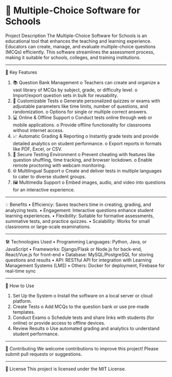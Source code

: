 # 📝 Multiple-Choice Software for Schools
Project Description
The Multiple-Choice Software for Schools is an educational tool that enhances the teaching and learning experience. Educators can create, manage, and evaluate multiple-choice questions (MCQs) efficiently. This software streamlines the assessment process, making it suitable for schools, colleges, and training institutions.
________________________________________
🌟 Key Features
1.	📚 Question Bank Management
o	Teachers can create and organize a vast library of MCQs by subject, grade, or difficulty level.
o	Import/export question sets in bulk for reusability.
2.	🎯 Customizable Tests
o	Generate personalized quizzes or exams with adjustable parameters like time limits, number of questions, and randomization.
o	Options for single or multiple correct answers.
3.	💻 Online & Offline Support
o	Conduct tests online through web or mobile applications.
o	Provide offline functionality for classrooms without internet access.
4.	📈 Automatic Grading & Reporting
o	Instantly grade tests and provide detailed analytics on student performance.
o	Export reports in formats like PDF, Excel, or CSV.
5.	🔐 Secure Testing Environment
o	Prevent cheating with features like question shuffling, time tracking, and browser lockdown.
o	Enable remote proctoring with webcam monitoring.
6.	🌐 Multilingual Support
o	Create and deliver tests in multiple languages to cater to diverse student groups.
7.	🖼️ Multimedia Support
o	Embed images, audio, and video into questions for an interactive experience.
________________________________________
💡 Benefits
•	Efficiency: Saves teachers time in creating, grading, and analyzing tests.
•	Engagement: Interactive questions enhance student learning experiences.
•	Flexibility: Suitable for formative assessments, summative tests, and practice quizzes.
•	Scalability: Works for small classrooms or large-scale examinations.
________________________________________
🛠️ Technologies Used
•	Programming Languages: Python, Java, or JavaScript
•	Frameworks: Django/Flask or Node.js for back-end, React/Vue.js for front-end
•	Database: MySQL/PostgreSQL for storing questions and results
•	API: RESTful API for integration with Learning Management Systems (LMS)
•	Others: Docker for deployment, Firebase for real-time sync
________________________________________
🚀 How to Use
1.	Set Up the System 
o	Install the software on a local server or cloud platform.
2.	Create Tests 
o	Add MCQs to the question bank or use pre-made templates.
3.	Conduct Exams 
o	Schedule tests and share links with students (for online) or provide access to offline devices.
4.	Review Results 
o	Use automated grading and analytics to understand student performance.
________________________________________
🤝 Contributing
We welcome contributions to improve this project! Please submit pull requests or suggestions.
________________________________________
📜 License
This project is licensed under the MIT License.

